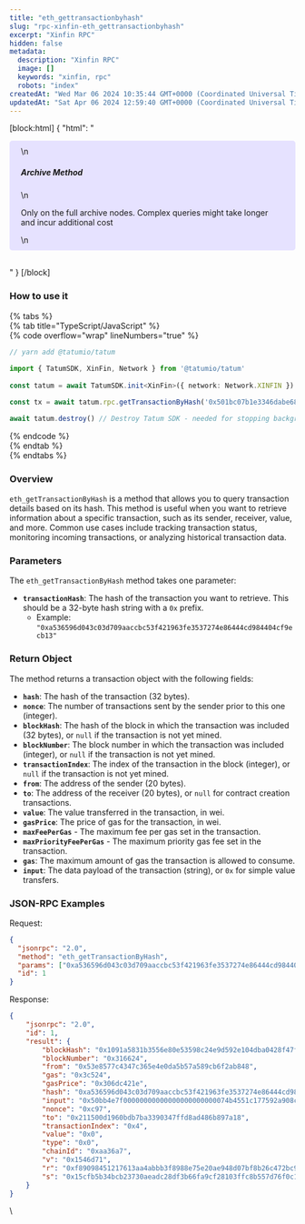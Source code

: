 ```yaml
---
title: "eth_gettransactionbyhash"
slug: "rpc-xinfin-eth_gettransactionbyhash"
excerpt: "Xinfin RPC"
hidden: false
metadata: 
  description: "Xinfin RPC"
  image: []
  keywords: "xinfin, rpc"
  robots: "index"
createdAt: "Wed Mar 06 2024 10:35:44 GMT+0000 (Coordinated Universal Time)"
updatedAt: "Sat Apr 06 2024 12:59:40 GMT+0000 (Coordinated Universal Time)"
---
```

[block:html]
{
  "html": "<div style="padding: 10px 20px; border-radius: 5px; background-color: #e6e2ff; margin: 0 0 30px 0;">\n  <h5>Archive Method</h5>\n  <p>Only on the full archive nodes. Complex queries might take longer and incur additional cost</p>\n</div>"
}
[/block]


### How to use it

{% tabs %}  
{% tab title="TypeScript/JavaScript" %}  
{% code overflow="wrap" lineNumbers="true" %}

```typescript
// yarn add @tatumio/tatum
  
import { TatumSDK, XinFin, Network } from '@tatumio/tatum'
  
const tatum = await TatumSDK.init<XinFin>({ network: Network.XINFIN })  

const tx = await tatum.rpc.getTransactionByHash('0x501bc07b1e3346dabe68c6c0bee7fa52ea59c829396cd621cde0b61829321e58')

await tatum.destroy() // Destroy Tatum SDK - needed for stopping background jobs
```

{% endcode %}  
{% endtab %}  
{% endtabs %}

### Overview

`eth_getTransactionByHash` is a method that allows you to query transaction details based on its hash. This method is useful when you want to retrieve information about a specific transaction, such as its sender, receiver, value, and more. Common use cases include tracking transaction status, monitoring incoming transactions, or analyzing historical transaction data.

### Parameters

The `eth_getTransactionByHash` method takes one parameter:

- **`transactionHash`**: The hash of the transaction you want to retrieve. This should be a 32-byte hash string with a `0x` prefix.
  - Example: `"0xa536596d043c03d709aaccbc53f421963fe3537274e86444cd984404cf9ecb13"`

### Return Object

The method returns a transaction object with the following fields:

- **`hash`**: The hash of the transaction (32 bytes).
- **`nonce`**: The number of transactions sent by the sender prior to this one (integer).
- **`blockHash`**: The hash of the block in which the transaction was included (32 bytes), or `null` if the transaction is not yet mined.
- **`blockNumber`**: The block number in which the transaction was included (integer), or `null` if the transaction is not yet mined.
- **`transactionIndex`**: The index of the transaction in the block (integer), or `null` if the transaction is not yet mined.
- **`from`**: The address of the sender (20 bytes).
- **`to`**: The address of the receiver (20 bytes), or `null` for contract creation transactions.
- **`value`**: The value transferred in the transaction, in wei.
- **`gasPrice`**: The price of gas for the transaction, in wei.
- **`maxFeePerGas`** - The maximum fee per gas set in the transaction.
- **`maxPriorityFeePerGas`** - The maximum priority gas fee set in the transaction.
- **`gas`**: The maximum amount of gas the transaction is allowed to consume.
- **`input`**: The data payload of the transaction (string), or `0x` for simple value transfers.

### JSON-RPC Examples

Request:

```json
{
  "jsonrpc": "2.0",
  "method": "eth_getTransactionByHash",
  "params": ["0xa536596d043c03d709aaccbc53f421963fe3537274e86444cd984404cf9ecb13"],
  "id": 1
}
```

Response:

```json
{
    "jsonrpc": "2.0",
    "id": 1,
    "result": {
        "blockHash": "0x1091a5831b3556e80e53598c24e9d592e104dba0428f47f94c61523eb52d09d8",
        "blockNumber": "0x316624",
        "from": "0x53e8577c4347c365e4e0da5b57a589cb6f2ab848",
        "gas": "0x3c524",
        "gasPrice": "0x306dc421e",
        "hash": "0xa536596d043c03d709aaccbc53f421963fe3537274e86444cd984404cf9ecb13",
        "input": "0x50bb4e7f00000000000000000000000074b4551c177592a908c6ab9ce671bfe8c1b5bd40000000000000000000000000000000000000000000000000000056b990e70e000000000000000000000000000000000000000000000000000000000000000060000000000000000000000000000000000000000000000000000000000000006068747470733a2f2f6574682d6d61696e6e65742e672e616c6368656d792e636f6d2f76322f72646f704c505054424a31536f786b2d555179306b7464676f4b45326146637a2f6765744e4654732f3f6f776e65723d766974616c696b2e657468",
        "nonce": "0xc97",
        "to": "0x211500d1960bdb7ba3390347ffd8ad486b897a18",
        "transactionIndex": "0x4",
        "value": "0x0",
        "type": "0x0",
        "chainId": "0xaa36a7",
        "v": "0x1546d71",
        "r": "0xf89098451217613aa4abbb3f8988e75e20ae948d07bf8b26c472bc9bda50c9d9",
        "s": "0x15cfb5b34bcb23730aeadc28df3b66fa9cf28103ffc8b557d76f0c1df078028e"
    }
}
```

\\
